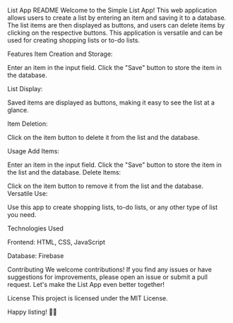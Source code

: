 
List App README
Welcome to the Simple List App! This web application allows users to create a list by entering an item and saving it to a database. The list items are then displayed as buttons, and users can delete items by clicking on the respective buttons. This application is versatile and can be used for creating shopping lists or to-do lists.

Features
Item Creation and Storage:

Enter an item in the input field.
Click the "Save" button to store the item in the database.

List Display:

Saved items are displayed as buttons, making it easy to see the list at a glance.

Item Deletion:

Click on the item button to delete it from the list and the database.

Usage
Add Items:

Enter an item in the input field.
Click the "Save" button to store the item in the list and the database.
Delete Items:

Click on the item button to remove it from the list and the database.
Versatile Use:

Use this app to create shopping lists, to-do lists, or any other type of list you need.

Technologies Used

Frontend: HTML, CSS, JavaScript

Database: Firebase

Contributing
We welcome contributions! If you find any issues or have suggestions for improvements, please open an issue or submit a pull request. Let's make the List App even better together!

License
This project is licensed under the MIT License.

Happy listing! 📝✨





